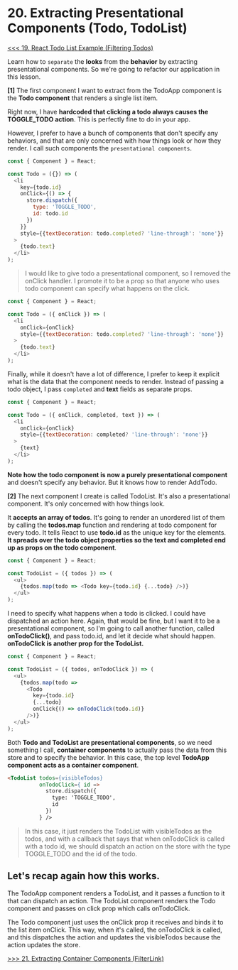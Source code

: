 # 20. Extracting Presentational Components (Todo, TodoList)

[<<< 19. React Todo List Example (Filtering Todos)](https://github.com/xgirma/getting-started-with-redux/tree/master/chapters/19)

Learn how to `separate` the **looks** from the **behavior** by extracting presentational components. So we're going to refactor our application in this lesson.

**[1]** The first component I want to extract from the TodoApp component is the **Todo component** that renders a single list item. 

Right now, I have **hardcoded that clicking a todo always causes the TOGGLE_TODO action**. This is perfectly fine to do in your app.

However, I prefer to have a bunch of components that don't specify any behaviors, and that are only concerned with how things look or how they render. I call such components the `presentational components`.

```javascript
const { Component } = React;

const Todo = ({}) => (
  <li
    key={todo.id}
    onClick={() => {
      store.dispatch({
        type: 'TOGGLE_TODO',
        id: todo.id
      })
    }}
    style={{textDecoration: todo.completed? 'line-through': 'none'}}
  >
    {todo.text}
  </li>
);
```

> I would like to give todo a presentational component, so I removed the onClick handler. I promote it to be a prop so that anyone who uses todo component can specify what happens on the click.


```javascript
const { Component } = React;

const Todo = ({ onClick }) => (
  <li
    onClick={onClick}
    style={{textDecoration: todo.completed? 'line-through': 'none'}}
  >
    {todo.text}
  </li>
);
```

Finally, while it doesn't have a lot of difference, I prefer to keep it explicit what is the data that the component needs to render. Instead of passing a todo object, I pass `completed` and **text** fields as separate props.

```javascript
const { Component } = React;

const Todo = ({ onClick, completed, text }) => (
  <li
    onClick={onClick}
    style={{textDecoration: completed? 'line-through': 'none'}}
  >
    {text}
  </li>
);
```

**Note how the todo component is now a purely presentational component** and doesn't specify any behavior. But it knows how to render AddTodo.

**[2]** The next component I create is called TodoList. It's also a presentational component. It's only concerned with how things look.

It **accepts an array of todos**. It's going to render an unordered list of them by calling the **todos.map** function and rendering at todo component for every todo. It tells React to use **todo.id** as the unique key for the elements. **It spreads over the todo object properties so the text and completed end up as props on the todo component**.

```javascript
const { Component } = React;

const TodoList = ({ todos }) => (
  <ul>
    {todos.map(todo => <Todo key={todo.id} {...todo} />)}
  </ul>
);
```

I need to specify what happens when a todo is clicked. I could have dispatched an action here. Again, that would be fine, but I want it to be a presentational component, so I'm going to call another function, called **onTodoClick()**, and pass todo.id, and let it decide what should happen. **onTodoClick is another prop for the TodoList.**

```javascript
const { Component } = React;

const TodoList = ({ todos, onTodoClick }) => (
  <ul>
    {todos.map(todo =>
      <Todo
        key={todo.id}
        {...todo}
        onClick{() => onTodoClick(todo.id)}
      />)}
  </ul>
);
```

Both **Todo and TodoList are presentational components**, so we need something I call, **container components** to actually pass the data from this store and to specify the behavior. In this case, the top level **TodoApp component acts as a container component**.

```html
<TodoList todos={visibleTodos}
          onTodoClick={ id =>
            store.dispatch({
              type: 'TOGGLE_TODO',
              id
            })
          } />
```
> In this case, it just renders the TodoList with visibleTodos as the todos, and with a callback that says that when onTodoClick is called with a todo id, we should dispatch an action on the store with the type TOGGLE_TODO and the id of the todo.

## Let's recap again how this works.
The TodoApp component renders a TodoList, and it passes a function to it that can dispatch an action. The TodoList component renders the Todo component and passes on click prop which calls onTodoClick.

The Todo component just uses the onClick prop it receives and binds it to the list item onClick. This way, when it's called, the onTodoClick is called, and this dispatches the action and updates the visibleTodos because the action updates the store.


[>>> 21. Extracting Container Components (FilterLink)](https://github.com/xgirma/getting-started-with-redux/tree/master/chapters/21)